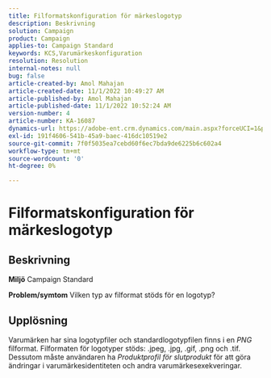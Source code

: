 ```yaml
---
title: Filformatskonfiguration för märkeslogotyp
description: Beskrivning
solution: Campaign
product: Campaign
applies-to: Campaign Standard
keywords: KCS,Varumärkeskonfiguration
resolution: Resolution
internal-notes: null
bug: false
article-created-by: Amol Mahajan
article-created-date: 11/1/2022 10:49:27 AM
article-published-by: Amol Mahajan
article-published-date: 11/1/2022 10:52:24 AM
version-number: 4
article-number: KA-16087
dynamics-url: https://adobe-ent.crm.dynamics.com/main.aspx?forceUCI=1&pagetype=entityrecord&etn=knowledgearticle&id=37eab4d6-d259-ed11-9561-6045bd006a22
exl-id: 191f4606-541b-45a9-baec-416dc10519e2
source-git-commit: 7f0f5035ea7cebd60f6ec7bda9de6225b6c602a4
workflow-type: tm+mt
source-wordcount: '0'
ht-degree: 0%

---
```


# Filformatskonfiguration för märkeslogotyp

## Beskrivning

<b>Miljö</b>
Campaign Standard


<b>Problem/symtom</b>
Vilken typ av filformat stöds för en logotyp?


## Upplösning


Varumärken har sina logotypfiler och standardlogotypfilen finns i en *PNG* filformat. Filformaten för logotyper stöds: .jpeg, .jpg, .gif, .png och .tif.  Dessutom måste användaren ha *Produktprofil för slutprodukt* för att göra ändringar i varumärkesidentiteten och andra varumärkesexekveringar.
